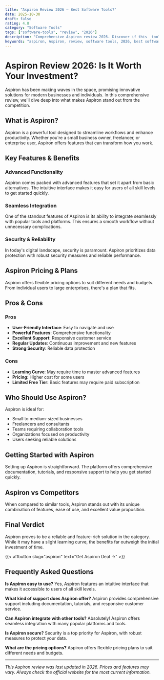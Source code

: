 ```yaml
---
title: "Aspiron Review 2026 – Best Software Tools?"
date: 2025-10-30
draft: false
rating: 4.8
category: "Software Tools"
tags: ["software-tools", "review", "2026"]
description: "Comprehensive Aspiron review 2026. Discover if this  tool is the best choice for your needs."
keywords: "aspiron, Aspiron, review, software tools, 2026, best software tools"
---
```


# Aspiron Review 2026: Is It Worth Your Investment?

Aspiron has been making waves in the  space, promising innovative solutions for modern businesses and individuals. In this comprehensive review, we'll dive deep into what makes Aspiron stand out from the competition.

## What is Aspiron?

Aspiron is a powerful  tool designed to streamline workflows and enhance productivity. Whether you're a small business owner, freelancer, or enterprise user, Aspiron offers features that can transform how you work.

## Key Features & Benefits

### Advanced Functionality
Aspiron comes packed with advanced features that set it apart from basic alternatives. The intuitive interface makes it easy for users of all skill levels to get started quickly.

### Seamless Integration
One of the standout features of Aspiron is its ability to integrate seamlessly with popular tools and platforms. This ensures a smooth workflow without unnecessary complications.

### Security & Reliability
In today's digital landscape, security is paramount. Aspiron prioritizes data protection with robust security measures and reliable performance.

## Aspiron Pricing & Plans

Aspiron offers flexible pricing options to suit different needs and budgets. From individual users to large enterprises, there's a plan that fits.

## Pros & Cons

### Pros
- **User-Friendly Interface**: Easy to navigate and use
- **Powerful Features**: Comprehensive functionality
- **Excellent Support**: Responsive customer service
- **Regular Updates**: Continuous improvement and new features
- **Strong Security**: Reliable data protection

### Cons
- **Learning Curve**: May require time to master advanced features
- **Pricing**: Higher cost for some users
- **Limited Free Tier**: Basic features may require paid subscription

## Who Should Use Aspiron?

Aspiron is ideal for:
- Small to medium-sized businesses
- Freelancers and consultants
- Teams requiring collaboration tools
- Organizations focused on productivity
- Users seeking reliable  solutions

## Getting Started with Aspiron

Setting up Aspiron is straightforward. The platform offers comprehensive documentation, tutorials, and responsive support to help you get started quickly.

## Aspiron vs Competitors

When compared to similar tools, Aspiron stands out with its unique combination of features, ease of use, and excellent value proposition.

## Final Verdict

Aspiron proves to be a reliable and feature-rich solution in the  category. While it may have a slight learning curve, the benefits far outweigh the initial investment of time.

{{< affbutton slug="aspiron" text="Get Aspiron Deal →" >}}

## Frequently Asked Questions

**Is Aspiron easy to use?**
Yes, Aspiron features an intuitive interface that makes it accessible to users of all skill levels.

**What kind of support does Aspiron offer?**
Aspiron provides comprehensive support including documentation, tutorials, and responsive customer service.

**Can Aspiron integrate with other tools?**
Absolutely! Aspiron offers seamless integration with many popular platforms and tools.

**Is Aspiron secure?**
Security is a top priority for Aspiron, with robust measures to protect your data.

**What are the pricing options?**
Aspiron offers flexible pricing plans to suit different needs and budgets.

---

*This Aspiron review was last updated in 2026. Prices and features may vary. Always check the official website for the most current information.*
